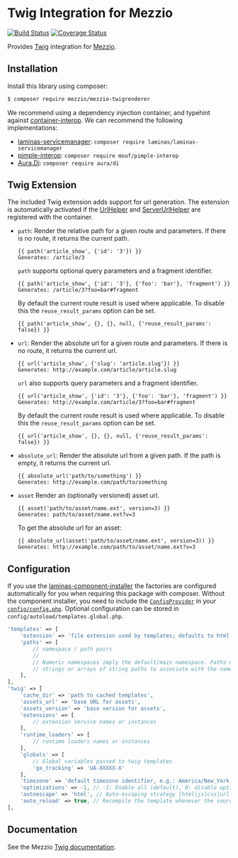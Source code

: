 # Twig Integration for Mezzio

[![Build Status](https://travis-ci.org/mezzio/mezzio-twigrenderer.svg?branch=master)](https://travis-ci.org/mezzio/mezzio-twigrenderer)
[![Coverage Status](https://coveralls.io/repos/github/mezzio/mezzio-twigrenderer/badge.svg?branch=master)](https://coveralls.io/github/mezzio/mezzio-twigrenderer?branch=master)

Provides [Twig](http://twig.sensiolabs.org/) integration for
[Mezzio](https://docs.laminas.dev//mezzio/).

## Installation

Install this library using composer:

```bash
$ composer require mezzio/mezzio-twigrenderer
```
We recommend using a dependency injection container, and typehint against
[container-interop](https://github.com/container-interop/container-interop). We
can recommend the following implementations:

- [laminas-servicemanager](https://github.com/laminas/laminas-servicemanager):
  `composer require laminas/laminas-servicemanager`
- [pimple-interop](https://github.com/moufmouf/pimple-interop):
  `composer require mouf/pimple-interop`
- [Aura.Di](https://github.com/auraphp/Aura.Di): `composer require aura/di`

## Twig Extension

The included Twig extension adds support for url generation. The extension is automatically activated if the
[UrlHelper](https://github.com/mezzio/mezzio-helpers#urlhelper) and
[ServerUrlHelper](https://github.com/mezzio/mezzio-helpers#serverurlhelper) 
are registered with the container.

- ``path``: Render the relative path for a given route and parameters. If there
  is no route, it returns the current path.

  ```twig
  {{ path('article_show', {'id': '3'}) }}
  Generates: /article/3
  ```
  
  ``path`` supports optional query parameters and a fragment identifier.

  ```twig
  {{ path('article_show', {'id': '3'}, {'foo': 'bar'}, 'fragment') }}
  Generates: /article/3?foo=bar#fragment
  ```

  By default the current route result is used where applicable. To disable this
  the `reuse_result_params` option can be set.

  ```twig
  {{ path('article_show', {}, {}, null, {'reuse_result_params': false}) }}
  ```

- ``url``: Render the absolute url for a given route and parameters. If there is
  no route, it returns the current url.

  ```twig
  {{ url('article_show', {'slug': 'article.slug'}) }}
  Generates: http://example.com/article/article.slug
  ```

  ``url`` also supports query parameters and a fragment identifier.

  ```twig
  {{ url('article_show', {'id': '3'}, {'foo': 'bar'}, 'fragment') }}
  Generates: http://example.com/article/3?foo=bar#fragment
  ```

  By default the current route result is used where applicable. To disable this
  the `reuse_result_params` option can be set.

  ```twig
  {{ url('article_show', {}, {}, null, {'reuse_result_params': false}) }}
  ```

- ``absolute_url``: Render the absolute url from a given path. If the path is
  empty, it returns the current url.

  ```twig
  {{ absolute_url('path/to/something') }}
  Generates: http://example.com/path/to/something
  ```

- ``asset`` Render an (optionally versioned) asset url.

  ```twig
  {{ asset('path/to/asset/name.ext', version=3) }}
  Generates: path/to/asset/name.ext?v=3
  ```

  To get the absolute url for an asset:

  ```twig
  {{ absolute_url(asset('path/to/asset/name.ext', version=3)) }}
  Generates: http://example.com/path/to/asset/name.ext?v=3
  ```

## Configuration

If you use the [laminas-component-installer](https://github.com/laminas/laminas-component-installer) 
the factories are configured automatically for you when requiring this package
with composer. Without the component installer, you need to 
include the [`ConfigProvider`](src/ConfigProvider.php) in your 
[`config/config.php`](https://github.com/mezzio/mezzio-skeleton/blob/master/config/config.php). 
Optional configuration can be stored in `config/autoload/templates.global.php`.

```php
'templates' => [
    'extension' => 'file extension used by templates; defaults to html.twig',
    'paths' => [
        // namespace / path pairs
        //
        // Numeric namespaces imply the default/main namespace. Paths may be
        // strings or arrays of string paths to associate with the namespace.
    ],
],
'twig' => [
    'cache_dir' => 'path to cached templates',
    'assets_url' => 'base URL for assets',
    'assets_version' => 'base version for assets',
    'extensions' => [
        // extension service names or instances
    ],
    'runtime_loaders' => [
        // runtime loaders names or instances   
    ],
    'globals' => [
        // Global variables passed to twig templates
        'ga_tracking' => 'UA-XXXXX-X'
    ],
    'timezone' => 'default timezone identifier, e.g.: America/New_York',
    'optimizations' => -1, // -1: Enable all (default), 0: disable optimizations
    'autoescape' => 'html', // Auto-escaping strategy [html|js|css|url|false]
    'auto_reload' => true, // Recompile the template whenever the source code changes
],
```

## Documentation

See the Mezzio [Twig documentation](https://docs.mezzio.dev/mezzio/features/template/twig/).
